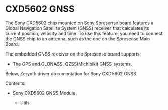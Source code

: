 <!-- _lib.sony.cxd5602gnss -->
# CXD5602 GNSS

The Sony CXD5602 chip mounted on Sony Spresense board features a Global Navigation Satellite System (GNSS) receiver that calculates its current position, velocity and time.
To use this feature, you need to connect the GNSS chip to an antenna, such as the one on the Spresense Main Board.

The embedded GNSS receiver on the Spresense board supports:


* The GPS and GLONASS, QZSS(Michibiki) GNSS systems.

Below, Zerynth driver documentation for Sony CXD5602 GNSS.

Contents:


* Sony CXD5602 GNSS Module


    * Utils
